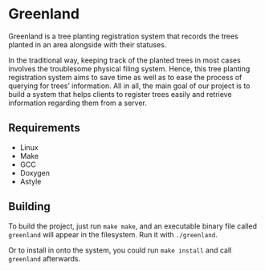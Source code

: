 # Greenland

Greenland is a tree planting registration system that records the trees planted
in an area alongside with their statuses.

In the traditional way, keeping track of the planted trees in most cases
involves the troublesome physical filing system. Hence, this tree planting
registration system aims to save time as well as to ease the process of querying
for trees’ information. All in all, the main goal of our project is to build a
system that helps clients to register trees easily and retrieve information
regarding them from a server.

## Requirements

- Linux
- Make
- GCC
- Doxygen
- Astyle

## Building

To build the project, just run `make make`, and an executable binary file called
`greenland` will appear in the filesystem. Run it with `./greenland`.

Or to install in onto the system, you could run `make install` and call
`greenland` afterwards.
